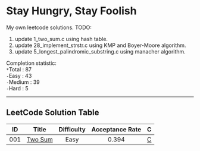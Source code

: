 # Stay Hungry, Stay Foolish
My own leetcode solutions.
TODO:
1. update 1_two_sum.c using hash table.
2. update 28_implement_strstr.c using KMP and Boyer-Moore algorithm.
3. update 5_longest_palindromic_substring.c using manacher algorithm.

Completion statistic:<br>
`*`Total : 87<br>
`-`Easy : 43<br>
`-`Medium : 39<br>
`-`Hard : 5<br>

-----------------------
## LeetCode Solution Table
| ID | Title | Difficulty | Acceptance Rate | C |
|:---:|:---:|:---:|:---:|:---:|
|001|[Two Sum](https://leetcode.com/problems/two-sum/description/)|Easy|0.394|[C](https://github.com/A11riseforme/myleetcode/blob/master/1_two_sum.c)|